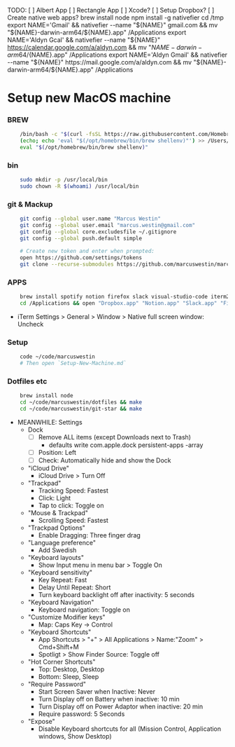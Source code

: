 TODO:
    [ ] Albert App
    [ ] Rectangle App
    [ ] Xcode?
    [ ] Setup Dropbox?
    [ ] Create native web apps?
        brew install node
        npm install -g nativefier
        cd /tmp
        export NAME='Gmail' && nativefier --name "${NAME}" gmail.com && mv "${NAME}-darwin-arm64/${NAME}.app" /Applications
        export NAME='Aldyn Gcal' && nativefier --name "${NAME}" https://calendar.google.com/a/aldyn.com && mv "${NAME}-darwin-arm64/${NAME}.app" /Applications
        export NAME='Aldyn Gmail' && nativefier --name "${NAME}" https://mail.google.com/a/aldyn.com && mv "${NAME}-darwin-arm64/${NAME}.app" /Applications

Setup new MacOS machine
=======================

### BREW
```bash
	/bin/bash -c "$(curl -fsSL https://raw.githubusercontent.com/Homebrew/install/HEAD/install.sh)"
	(echo; echo 'eval "$(/opt/homebrew/bin/brew shellenv)"') >> /Users/marcuswestin/.zprofile
	eval "$(/opt/homebrew/bin/brew shellenv)"
```

### bin
```bash
    sudo mkdir -p /usr/local/bin
    sudo chown -R $(whoami) /usr/local/bin
```

### git & Mackup
```bash
    git config --global user.name "Marcus Westin"
    git config --global user.email "marcus.westin@gmail.com"
    git config --global core.excludesfile ~/.gitignore
    git config --global push.default simple

	# Create new token and enter when prompted:
	open https://github.com/settings/tokens
    git clone --recurse-submodules https://github.com/marcuswestin/marcuswestin.git ~/code/marcuswestin
```


### APPS
```bash
	brew install spotify notion firefox slack visual-studio-code iterm2
	cd /Applications && open "Dropbox.app" "Notion.app" "Slack.app" "Firefox.app" "Spotify.app" "Visual Studio Code.app" "iTerm.app"
```

- iTerm Settings > General > Window > Native full screen window: Uncheck

### Setup
```bash
	code ~/code/marcuswestin
    # Then open `Setup-New-Machine.md`
```

### Dotfiles etc
```bash
    brew install node
    cd ~/code/marcuswestin/dotfiles && make
    cd ~/code/marcuswestin/git-star && make
```

- MEANWHILE: Settings
    - Dock
        - [ ] Remove ALL items (except Downloads next to Trash)
            - defaults write com.apple.dock persistent-apps -array
        - [ ] Position: Left
        - [ ] Check: Automatically hide and show the Dock
    - "iCloud Drive"
        - iCloud Drive > Turn Off
	- "Trackpad"
        - Tracking Speed: Fastest
        - Click: Light
        - Tap to click: Toggle on
    - "Mouse & Trackpad"
        - Scrolling Speed: Fastest
    - "Trackpad Options"
        - Enable Dragging: Three finger drag
    - "Language preference"
        - Add Swedish
    - "Keyboard layouts"
        - Show Input menu in menu bar > Toggle On
	- "Keyboard sensitivity"
        - Key Repeat: Fast
        - Delay Until Repeat: Short
        - Turn keyboard backlight off after inactivity: 5 seconds
    - "Keyboard Navigation"
        - Keyboard navigation: Toggle on
    - "Customize Modifier keys"
        - Map: Caps Key -> Control
    - "Keyboard Shortcuts"
        - App Shortcuts > "+" > All Applications > Name:"Zoom" > Cmd+Shift+M
        - Spotligt > Show Finder Source: Toggle off
	- "Hot Corner Shortcuts"
		- Top: Desktop, Desktop
		- Bottom: Sleep, Sleep
	- "Require Password"
        - Start Screen Saver when Inactive: Never
        - Turn Display off on Battery when inactive: 10 min
        - Turn Display off on Power Adaptor when inactive: 20 min
		- Require password: 5 Seconds
	- "Expose"
		- Disable Keyboard shortcuts for all (Mission Control, Application windows, Show Desktop)







